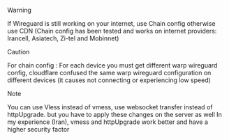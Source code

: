 > [!WARNING]
> If Wireguard is still working on your internet, use Chain config otherwise use CDN
> (Chain config has been tested and works on internet providers: Irancell, Asiatech, Zi-tel and Mobinnet)

>[!CAUTION]
>For chain config :
>For each device you must get different warp wireguard config, cloudflare confused the same warp wireguard configuration on different devices (it causes not connecting or experiencing low speed)

>[!NOTE]
>You can use Vless instead of vmess, use websocket transfer instead of httpUpgrade. but you have to apply these changes on the server as well
In my experience (Iran), vmess and httpUpgrade work better and have a higher security factor
